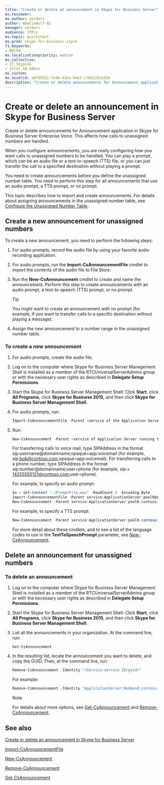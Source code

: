 ```yaml
---
title: "Create or delete an announcement in Skype for Business Server"
ms.reviewer: 
ms.author: serdars
author: HowlinWolf-92
manager: serdars
audience: ITPro
ms.topic: quickstart
ms.prod: skype-for-business-itpro
f1.keywords:
- NOCSH
ms.localizationpriority: medium
ms.collection:
- IT_Skype16
- Strat_SB_Admin
ms.custom:
ms.assetid: a6fd5922-fe46-41ba-94e3-c76b1101a31b
description: "Create or delete announcements for Announcement application in Skype for Business Server Enterprise Voice. This affects how calls to unassigned numbers are handled."
---
```


# Create or delete an announcement in Skype for Business Server

Create or delete announcements for Announcement application in Skype for Business Server Enterprise Voice. This affects how calls to unassigned numbers are handled.

When you configure announcements, you are really configuring how you want calls to unassigned numbers to be handled. You can play a prompt, which can be an audio file or a text-to-speech (TTS) file, or you can just transfer the call to a specified destination without playing a prompt.

You need to create announcements before you define the unassigned number table. You need to perform this step for all announcements that use an audio prompt, a TTS prompt, or no prompt.

This topic describes how to import and create announcements. For details about assigning announcements in the unassigned number table, see [Configure the Unassigned Number Table](/previous-versions/office/lync-server-2013/lync-server-2013-configure-the-unassigned-number-table).

## Create a new announcement for unassigned numbers

To create a new announcement, you need to perform the following steps:

1. For audio prompts, record the audio file by using your favorite audio recording application.

2. For audio prompts, run the **Import-CsAnnouncementFile** cmdlet to import the contents of the audio file to File Store.

3. Run the **New-CsAnnouncement** cmdlet to create and name the announcement. Perform this step to create announcements with an audio prompt, a text-to-speech (TTS) prompt, or no prompt.

    > [!TIP]
    > You might want to create an announcement with no prompt (for example, if you want to transfer calls to a specific destination without playing a message).

4. Assign the new announcement to a number range in the unassigned number table.

### To create a new announcement

1. For audio prompts, create the audio file.

2. Log on to the computer where Skype for Business Server Management Shell is installed as a member of the RTCUniversalServerAdmins group or with the necessary user rights as described in **Delegate Setup Permissions**.

3. Start the Skype for Business Server Management Shell: Click **Start**, click **All Programs**, click **Skype for Business 2015**, and then click **Skype for Business Server Management Shell**.

4. For audio prompts, run:

   ```powershell
   Import-CsAnnouncementFile -Parent <service of the Application Server running the Announcement application> -FileName <name for file in File Store> -Content Byte [<contents of file in byte array>]
   ```

5. Run:

   ```powershell
   New-CsAnnouncement -Parent <service of Application Server running the Announcement application, in the form: service:ApplicationServer:<fqdn>> -Name <unique name to be used as destination in unassigned number table> [-AudioFilePrompt <FileName specified in Import-CsAnnouncementFile>] [-TextToSpeechPrompt <text string to be converted to speech>] [-Language <Language for playing the TTS prompt (required for PromptTts)>] [-TargetUri sip:SIPAddress for transferring caller after announcement]
   ```

    For transferring calls to voice mail, type SIPAddress in the format sip:username@domainname;opaque=app:voicemail (for example, sip:bob@contoso.com;opaque=app:voicemail). For transferring calls to a phone number, type SIPAddress in the format sip:number@domainname;user=phone (for example, sip:+ 14255550121@contoso.com;user=phone).

    For example, to specify an audio prompt:

   ```powershell
   $a = Get-Content ".\PromptFile.wav" -ReadCount 0 -Encoding Byte
   Import-CsAnnouncementFile -Parent service:ApplicationServer:pool0@contoso.com -FileName "ChangedNumberMessage.wav" -Content $a
   New-CsAnnouncement -Parent service:ApplicationServer:pool0.contoso.com -Name "Number Changed Announcement" -AudioFilePrompt "ChangedNumberMessage.wav"
   ```

    For example, to specify a TTS prompt:

   ```powershell
   New-CsAnnouncement -Parent service:ApplicationServer:pool0.contoso.com -Name "Help Desk Announcement" -TextToSpeechPrompt "The Help Desk number has changed. Please dial 5550100." -Language "en-US"
   ```

   For more detail about these cmdlets, and to see a list of the language codes to use in the **TextToSpeechPrompt** parameter, see [New-CsAnnouncement](/powershell/module/skype/new-csannouncement?view=skype-ps).

## Delete an announcement for unassigned numbers

### To delete an announcement

1. Log on to the computer where Skype for Business Server Management Shell is installed as a member of the RTCUniversalServerAdmins group or with the necessary user rights as described in **Delegate Setup Permissions**.

2. Start the Skype for Business Server Management Shell: Click **Start**, click **All Programs**, click **Skype for Business 2015**, and then click **Skype for Business Server Management Shell**.

3. List all the announcements in your organization. At the command line, run:

   ```powershell
   Get-CsAnnouncement
   ```

4. In the resulting list, locate the announcement you want to delete, and copy the GUID. Then, at the command line, run:

   ```powershell
   Remove-CsAnnouncement -Identity "<Service:service ID/guid>"
   ```

    For example:

   ```powershell
   Remove-CsAnnouncement -Identity "ApplicationServer:Redmond.contoso.com/1951f734-c80f-4fb2-965d-51807c792b90"
   ```

    > [!NOTE]
    > For details about more options, see [Get-CsAnnouncement](/powershell/module/skype/get-csannouncement?view=skype-ps) and [Remove-CsAnnouncement](/powershell/module/skype/remove-csannouncement?view=skype-ps).

## See also

[Create or delete an announcement in Skype for Business Server](create-an-announcement.md)

[Import-CsAnnouncementFile](/powershell/module/skype/import-csannouncementfile?view=skype-ps)

[New-CsAnnouncement](/powershell/module/skype/new-csannouncement?view=skype-ps)

[Remove-CsAnnouncement](/powershell/module/skype/remove-csannouncement?view=skype-ps)

[Get-CsAnnouncement](/powershell/module/skype/get-csannouncement?view=skype-ps)